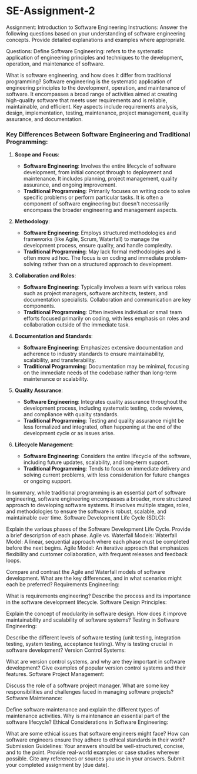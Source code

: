 # SE-Assignment-2
Assignment: Introduction to Software Engineering
Instructions:
Answer the following questions based on your understanding of software engineering concepts. Provide detailed explanations and examples where appropriate.

Questions:
Define Software Engineering: refers to the systematic application of engineering principles and techniques to the development, operation, and maintenance of software.

What is software engineering, and how does it differ from traditional programming?
Software engineering is the systematic application of engineering principles to the development, operation, and maintenance of software. It encompasses a broad range of activities aimed at creating high-quality software that meets user requirements and is reliable, maintainable, and efficient. Key aspects include requirements analysis, design, implementation, testing, maintenance, project management, quality assurance, and documentation.

### Key Differences Between Software Engineering and Traditional Programming:

1. **Scope and Focus**:
   - **Software Engineering**: Involves the entire lifecycle of software development, from initial concept through to deployment and maintenance. It includes planning, project management, quality assurance, and ongoing improvement.
   - **Traditional Programming**: Primarily focuses on writing code to solve specific problems or perform particular tasks. It is often a component of software engineering but doesn't necessarily encompass the broader engineering and management aspects.

2. **Methodology**:
   - **Software Engineering**: Employs structured methodologies and frameworks (like Agile, Scrum, Waterfall) to manage the development process, ensure quality, and handle complexity.
   - **Traditional Programming**: May lack formal methodologies and is often more ad hoc. The focus is on coding and immediate problem-solving rather than on a structured approach to development.

3. **Collaboration and Roles**:
   - **Software Engineering**: Typically involves a team with various roles such as project managers, software architects, testers, and documentation specialists. Collaboration and communication are key components.
   - **Traditional Programming**: Often involves individual or small team efforts focused primarily on coding, with less emphasis on roles and collaboration outside of the immediate task.

4. **Documentation and Standards**:
   - **Software Engineering**: Emphasizes extensive documentation and adherence to industry standards to ensure maintainability, scalability, and transferability.
   - **Traditional Programming**: Documentation may be minimal, focusing on the immediate needs of the codebase rather than long-term maintenance or scalability.

5. **Quality Assurance**:
   - **Software Engineering**: Integrates quality assurance throughout the development process, including systematic testing, code reviews, and compliance with quality standards.
   - **Traditional Programming**: Testing and quality assurance might be less formalized and integrated, often happening at the end of the development cycle or as issues arise.

6. **Lifecycle Management**:
   - **Software Engineering**: Considers the entire lifecycle of the software, including future updates, scalability, and long-term support.
   - **Traditional Programming**: Tends to focus on immediate delivery and solving current problems, with less consideration for future changes or ongoing support.

In summary, while traditional programming is an essential part of software engineering, software engineering encompasses a broader, more structured approach to developing software systems. It involves multiple stages, roles, and methodologies to ensure the software is robust, scalable, and maintainable over time.
Software Development Life Cycle (SDLC):

Explain the various phases of the Software Development Life Cycle. Provide a brief description of each phase.
Agile vs. Waterfall Models:
Waterfall Model: A linear, sequential approach where each phase must be completed before the next begins.
Agile Model: An iterative approach that emphasizes flexibility and customer collaboration, with frequent releases and feedback loops.

Compare and contrast the Agile and Waterfall models of software development. What are the key differences, and in what scenarios might each be preferred?
Requirements Engineering:

What is requirements engineering? Describe the process and its importance in the software development lifecycle.
Software Design Principles:

Explain the concept of modularity in software design. How does it improve maintainability and scalability of software systems?
Testing in Software Engineering:

Describe the different levels of software testing (unit testing, integration testing, system testing, acceptance testing). Why is testing crucial in software development?
Version Control Systems:

What are version control systems, and why are they important in software development? Give examples of popular version control systems and their features.
Software Project Management:

Discuss the role of a software project manager. What are some key responsibilities and challenges faced in managing software projects?
Software Maintenance:

Define software maintenance and explain the different types of maintenance activities. Why is maintenance an essential part of the software lifecycle?
Ethical Considerations in Software Engineering:

What are some ethical issues that software engineers might face? How can software engineers ensure they adhere to ethical standards in their work?
Submission Guidelines:
Your answers should be well-structured, concise, and to the point.
Provide real-world examples or case studies wherever possible.
Cite any references or sources you use in your answers.
Submit your completed assignment by [due date].
